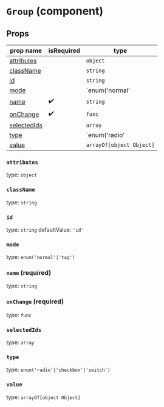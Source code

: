 `Group` (component)
===================



Props
-----

prop name | isRequired | type
-------|------|------
[attributes](#attributes)| |`object`
[className](#className)| |`string`
[id](#id)| |`string`
[mode](#mode)| |`enum('normal'|'tag')`
[name](#name)|✔️|`string`
[onChange](#onChange)|✔️|`func`
[selectedIds](#selectedIds)| |`array`
[type](#type)| |`enum('radio'|'checkbox'|'switch')`
[value](#value)| |`arrayOf[object Object]`
### `attributes`
type: `object`



### `className`
type: `string`



### `id`
type: `string`
defaultValue: `'id'`



### `mode`
type: `enum('normal'|'tag')`



### `name` (required)
type: `string`



### `onChange` (required)
type: `func`



### `selectedIds`
type: `array`



### `type`
type: `enum('radio'|'checkbox'|'switch')`



### `value`
type: `arrayOf[object Object]`


